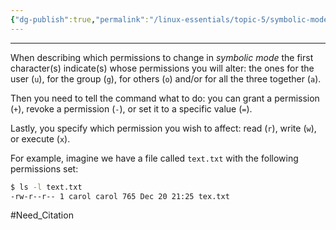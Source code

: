 ```yaml
---
{"dg-publish":true,"permalink":"/linux-essentials/topic-5/symbolic-mode/","dgPassFrontmatter":true}
---
```


---
When describing which permissions to change in _symbolic mode_ the first character(s) indicate(s) whose permissions you will alter: the ones for the user (`u`), for the group (`g`), for others (`o`) and/or for all the three together (`a`). 

Then you need to tell the command what to do: you can grant a permission (`+`), revoke a permission (`-`), or set it to a specific value (`=`).

Lastly, you specify which permission you wish to affect: read (`r`), write (`w`), or execute (`x`).

For example, imagine we have a file called `text.txt` with the following permissions set:

```bash
$ ls -l text.txt
-rw-r--r-- 1 carol carol 765 Dec 20 21:25 tex.txt
```

#Need_Citation 